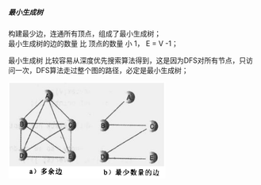 ##### 最小生成树  

构建最少边，连通所有顶点，组成了最小生成树；  
最小生成树的边的数量 比 顶点的数量 小 1， E = V -1；  

最小生成树 比较容易从深度优先搜索算法得到，这是因为DFS对所有节点，只访问一次，DFS算法走过整个图的路径，必定是最小生成树；  


![最小生成树](ImageFiels/MT_001.png)  


